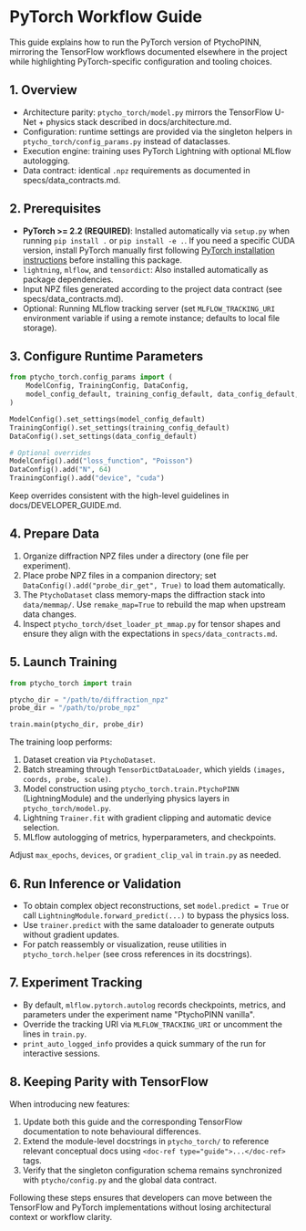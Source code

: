 # PyTorch Workflow Guide

This guide explains how to run the PyTorch version of PtychoPINN, mirroring the
TensorFlow workflows documented elsewhere in the project while highlighting
PyTorch-specific configuration and tooling choices.

## 1. Overview

- Architecture parity: `ptycho_torch/model.py` mirrors the TensorFlow U-Net +
  physics stack described in <doc-ref type="guide">docs/architecture.md</doc-ref>.
- Configuration: runtime settings are provided via the singleton helpers in
  `ptycho_torch/config_params.py` instead of dataclasses.
- Execution engine: training uses PyTorch Lightning with optional MLflow autologging.
- Data contract: identical `.npz` requirements as documented in
  <doc-ref type="contract">specs/data_contracts.md</doc-ref>.

## 2. Prerequisites

- **PyTorch >= 2.2 (REQUIRED)**: Installed automatically via `setup.py` when running `pip install .` or `pip install -e .`. If you need a specific CUDA version, install PyTorch manually first following [PyTorch installation instructions](https://pytorch.org/get-started/locally/) before installing this package.
- `lightning`, `mlflow`, and `tensordict`: Also installed automatically as package dependencies.
- Input NPZ files generated according to the project data contract (see <doc-ref type="contract">specs/data_contracts.md</doc-ref>).
- Optional: Running MLflow tracking server (set `MLFLOW_TRACKING_URI` environment variable if using a remote instance; defaults to local file storage).

## 3. Configure Runtime Parameters

```python
from ptycho_torch.config_params import (
    ModelConfig, TrainingConfig, DataConfig,
    model_config_default, training_config_default, data_config_default,
)

ModelConfig().set_settings(model_config_default)
TrainingConfig().set_settings(training_config_default)
DataConfig().set_settings(data_config_default)

# Optional overrides
ModelConfig().add("loss_function", "Poisson")
DataConfig().add("N", 64)
TrainingConfig().add("device", "cuda")
```

Keep overrides consistent with the high-level guidelines in
<doc-ref type="guide">docs/DEVELOPER_GUIDE.md</doc-ref>.

## 4. Prepare Data

1. Organize diffraction NPZ files under a directory (one file per experiment).
2. Place probe NPZ files in a companion directory; set `DataConfig().add("probe_dir_get", True)`
   to load them automatically.
3. The `PtychoDataset` class memory-maps the diffraction stack into
   `data/memmap/`. Use `remake_map=True` to rebuild the map when upstream data changes.
4. Inspect `ptycho_torch/dset_loader_pt_mmap.py` for tensor shapes and ensure they align with the
   expectations in `specs/data_contracts.md`.

## 5. Launch Training

```python
from ptycho_torch import train

ptycho_dir = "/path/to/diffraction_npz"
probe_dir = "/path/to/probe_npz"

train.main(ptycho_dir, probe_dir)
```

The training loop performs:

1. Dataset creation via `PtychoDataset`.
2. Batch streaming through `TensorDictDataLoader`, which yields `(images, coords, probe, scale)`.
3. Model construction using `ptycho_torch.train.PtychoPINN` (LightningModule) and the underlying
   physics layers in `ptycho_torch/model.py`.
4. Lightning `Trainer.fit` with gradient clipping and automatic device selection.
5. MLflow autologging of metrics, hyperparameters, and checkpoints.

Adjust `max_epochs`, `devices`, or `gradient_clip_val` in `train.py` as needed.

## 6. Run Inference or Validation

- To obtain complex object reconstructions, set `model.predict = True` or call
  `LightningModule.forward_predict(...)` to bypass the physics loss.
- Use `trainer.predict` with the same dataloader to generate outputs without gradient updates.
- For patch reassembly or visualization, reuse utilities in `ptycho_torch.helper`
  (see cross references in its docstrings).

## 7. Experiment Tracking

- By default, `mlflow.pytorch.autolog` records checkpoints, metrics, and parameters under the
  experiment name "PtychoPINN vanilla".
- Override the tracking URI via `MLFLOW_TRACKING_URI` or uncomment the lines in `train.py`.
- `print_auto_logged_info` provides a quick summary of the run for interactive sessions.

## 8. Keeping Parity with TensorFlow

When introducing new features:

1. Update both this guide and the corresponding TensorFlow documentation to note behavioural
   differences.
2. Extend the module-level docstrings in `ptycho_torch/` to reference relevant conceptual docs
   using `<doc-ref type="guide">...</doc-ref>` tags.
3. Verify that the singleton configuration schema remains synchronized with
   `ptycho/config.py` and the global data contract.

Following these steps ensures that developers can move between the TensorFlow and PyTorch
implementations without losing architectural context or workflow clarity.
